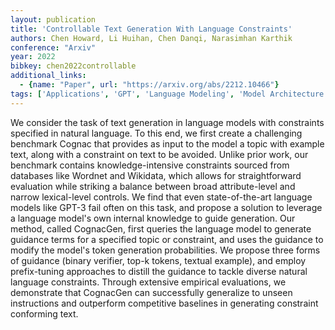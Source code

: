 ```yaml
---
layout: publication
title: 'Controllable Text Generation With Language Constraints'
authors: Chen Howard, Li Huihan, Chen Danqi, Narasimhan Karthik
conference: "Arxiv"
year: 2022
bibkey: chen2022controllable
additional_links:
  - {name: "Paper", url: "https://arxiv.org/abs/2212.10466"}
tags: ['Applications', 'GPT', 'Language Modeling', 'Model Architecture', 'RAG']
---
```

We consider the task of text generation in language models with constraints
specified in natural language. To this end, we first create a challenging
benchmark Cognac that provides as input to the model a topic with example text,
along with a constraint on text to be avoided. Unlike prior work, our benchmark
contains knowledge-intensive constraints sourced from databases like Wordnet
and Wikidata, which allows for straightforward evaluation while striking a
balance between broad attribute-level and narrow lexical-level controls. We
find that even state-of-the-art language models like GPT-3 fail often on this
task, and propose a solution to leverage a language model's own internal
knowledge to guide generation. Our method, called CognacGen, first queries the
language model to generate guidance terms for a specified topic or constraint,
and uses the guidance to modify the model's token generation probabilities. We
propose three forms of guidance (binary verifier, top-k tokens, textual
example), and employ prefix-tuning approaches to distill the guidance to tackle
diverse natural language constraints. Through extensive empirical evaluations,
we demonstrate that CognacGen can successfully generalize to unseen
instructions and outperform competitive baselines in generating constraint
conforming text.
